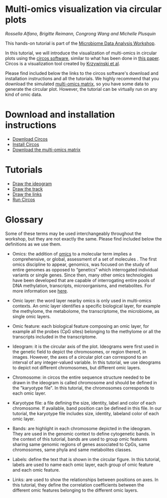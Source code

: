 # Multi-omics visualization via circular plots
*Rossella Alfano, Brigitte Reimann, Congrong Wang and Michelle Plusquin*



This hands-on tutorial is part of the [Microbiome Data Analysis Workshop](https://mdawo.meetinghand.com/). 

In this tutorial, we will introduce the visualization of multi-omics in circular plots using the [circos software](http://circos.ca/), similar to what has been done in [this paper](https://doi.org/10.1016/j.metabol.2020.154292). Circos is a visualization tool created by [Krzywinski et al](10.1101/gr.092759.109).

Please find included below the links to the circos software's download and installation instructions and all the tutorials.
We highly recommend that you download the simulated [multi-omics matrix](linkxxx), so you have some data to generate the circular plot. However, the tutorial can be virtually run on any kind of omic data. 

# Download and installation instructions

- [Download Circos](http://circos.ca/software/download/circos/)
- [Install Circos](http://circos.ca/software/installation/)
- [Download the multi-omics matrix](linkxxx)

# Tutorials

- [Draw the ideogram](linkxxx)
- [Draw the track](linkxxx)
- [Draw the links](linkxxx)
- [Run Circos](linkxxx)

# Glossary

Some of these terms may be used interchangeably throughout the workshop, but they are not exactly the same. Please find included below the definitions as we use them. 

- Omics:  the addition of [omics](http://omics.org/) to a molecular term implies a comprehensive, or global, assessment of a set of molecules . The first omics discipline to appear, genomics, was focused on the study of entire genomes as opposed to “genetics” which interrogated individual variants or single genes. Since then, many other omics technologies have been developed that are capable of interrogating entire pools of DNA methylation, transcripts, microorganisms, and metabolites. For more information see [here](https://doi.org/10.1186/s13059-017-1215-1).

- Omic layer: the word layer nearby omics is only used in multi-omics contexts. An omic layer identifies a specific biological layer, for example the methylome, the metabolome, the transcriptome, the microbiome, as single omic layers. 

- Omic feature: each biological feature composing an omic layer, for example all the probes (CpG sites) belonging to the methylome or all the transcripts included in the transcriptome.

- Ideogram: it is the circular axis of the plot. Ideograms were first used in the genetic field to depict the chromosomes, or region thereof, in images. However, the axes of a circular plot can correspond to an interval of any integer-valued variable. In this tutorial, we use ideograms to depict not different chromosomes, but different omic layers.

- Chromosome: in circos the entire sequence structure needed to be drawn in the ideogram is called chromosome and should be defined in the "karyotype file". In this tutorial, the chromosomes corresponds to each omic layer.

- Karyotype file: a file defining the size, identity, label and color of each chromosome. If available, band position can be defined in this file. In our tutorial, the karyotype file includes size, identity, labeland color of each omic layer.

- Bands: are highlight in each chromosome depicted in the ideogram. They are used in the genomic context to define cytogenetic bands. In the context of this tutorial, bands are used to group omic features sharing same genomic regions of genes associated to CpGs, same chromosomes, same phyla and same metabolites classes.

- Labels: define the text that is shown in the circular figure. In this tutorial, labels are used to name each omic layer, each group of omic feature and each omic feature.

- Links: are used to show the relationships between positions on axes. In this tutorial, they define the correlation coefficients between the different omic features belonging to the different omic layers.



